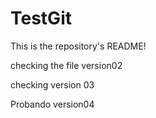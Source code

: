 # TestGit

This is the repository's README!

checking the file version02

checking version 03

Probando version04
